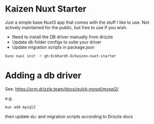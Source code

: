 # Kaizen Nuxt Starter

Just a simple base Nuxt3 app that comes with the stuff I like to use. Not actively
maintained for the public, but free to use if you wish.

- Need to install the DB driver manually from drizzle
- Update db folder configs to suite your driver
- Update migration scripts in package.json


```sh
bunx nuxi init -t gh:Eckhardt-D/kaizen-nuxt-starter
```

# Adding a db driver

See: https://orm.drizzle.team/docs/quick-mysql/mysql2/

e.g.

```sh
bun add mysql2
```

then update `db/` and migration scripts according to Drizzle docs
